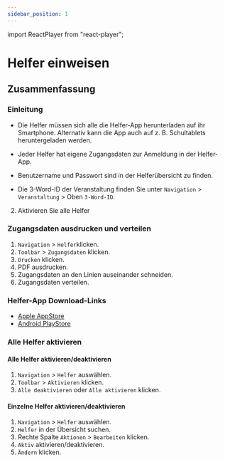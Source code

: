 ```yaml
---
sidebar_position: 1
---
```


import ReactPlayer from "react-player";

# Helfer einweisen

<!-- ## Video

<div className="video__wrapper">
  <ReactPlayer
    className="video__player"
    controls
    config={{
      file: {
        attributes: {
          poster:
            "https://uploads-ssl.webflow.com/60cb8d6c93a6a6dfa3b7f245/64345e1514a8f53d8aad199e_school-instructions-video-thumbnail.jpg",
        },
      },
    }}
    height="100%"
    url="https://storage.googleapis.com/files.school-app.bujus.de/school-instructions-v2-compressed.mp4"
    width="100%"
  />
</div>
­{" "} -->

## Zusammenfassung

### Einleitung

- Die Helfer müssen sich alle die Helfer-App herunterladen auf ihr Smartphone. Alternativ kann die App auch auf z. B. Schultablets heruntergeladen werden.

- Jeder Helfer hat eigene Zugangsdaten zur Anmeldung in der Helfer-App.
- Benutzername und Passwort sind in der Helferübersicht zu finden.
- Die 3-Word-ID der Veranstaltung finden Sie unter `Navigation` > `Veranstaltung` > Oben `3-Word-ID`.

2. Aktivieren Sie alle Helfer

### Zugangsdaten ausdrucken und verteilen

1. `Navigation` > `Helfer`klicken.
2. `Toolbar` > `Zugangsdaten` klicken.
3. `Drucken` klicken.
4. PDF ausdrucken.
5. Zugangsdaten an den Linien auseinander schneiden.
6. Zugangsdaten verteilen.

### Helfer-App Download-Links

- [Apple AppStore](https://apps.apple.com/de/app/bujus-helfer/id1638017365)
- [Android PlayStore](https://play.google.com/store/apps/details?id=de.bujus.helper_app)

### Alle Helfer aktivieren

#### Alle Helfer aktivieren/deaktivieren

1. `Navigation` > `Helfer` auswählen.
2. `Toolbar` > `Aktivieren` klicken.
3. `Alle deaktivieren` oder `Alle aktivieren` klicken.

#### Einzelne Helfer aktivieren/deaktivieren

1. `Navigation` > `Helfer` auswählen.
2. `Helfer` in der Übersicht suchen.
3. Rechte Spalte `Aktionen` > `Bearbeiten` klicken.
4. `Aktiv` aktivieren/deaktivieren.
5. `Ändern` klicken.
